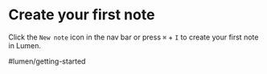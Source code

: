 # Create your first note

Click the `New note` icon in the nav bar or press `⌘` + `I` to create your first note in Lumen.

#lumen/getting-started
